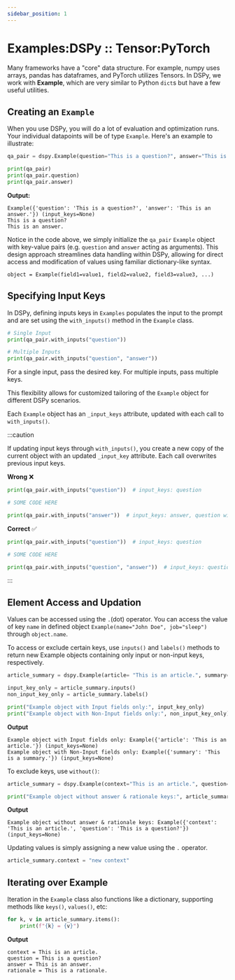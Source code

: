 ```yaml
---
sidebar_position: 1
---
```


# Examples:DSPy :: Tensor:PyTorch

Many frameworks have a "core" data structure. For example, numpy uses arrays, pandas has dataframes, and PyTorch utilizes Tensors. In DSPy, we work with **Example**, which are very similar to Python `dict`s but have a few useful utilities.

## Creating an `Example`

When you use DSPy, you will do a lot of evaluation and optimization runs. Your individual datapoints will be of type `Example`. Here's an example to illustrate:

```python
qa_pair = dspy.Example(question="This is a question?", answer="This is an answer.")

print(qa_pair)
print(qa_pair.question)
print(qa_pair.answer)
```
**Output:**
```text
Example({'question': 'This is a question?', 'answer': 'This is an answer.'}) (input_keys=None)
This is a question?
This is an answer.
```
Notice in the code above, we simply initialize the `qa_pair` `Example` object with key-value pairs (e.g. `question` and `answer` acting as arguments). This design approach streamlines data handling within DSPy, allowing for direct access and modification of values using familiar dictionary-like syntax.

```text
object = Example(field1=value1, field2=value2, field3=value3, ...)
```

## Specifying Input Keys

In DSPy, defining inputs keys in `Examples` populates the input to the prompt and are set using the `with_inputs()` method in the `Example` class.

```python
# Single Input
print(qa_pair.with_inputs("question"))

# Multiple Inputs
print(qa_pair.with_inputs("question", "answer"))
```

For a single input, pass the desired key. For multiple inputs, pass multiple keys.

This flexibility allows for customized tailoring of the `Example` object for different DSPy scenarios.

Each `Example` object has an `_input_keys` attribute, updated with each call to `with_inputs()`.

:::caution

If updating input keys through `with_inputs()`, you create a new copy of the current object with an updated `_input_key` attribute. Each call overwrites previous input keys.

**Wrong** ❌
```python
print(qa_pair.with_inputs("question"))  # input_keys: question

# SOME CODE HERE

print(qa_pair.with_inputs("answer"))  # input_keys: answer, question will not be an input_key in this as this'll return a new Example object
```

**Correct** ✅
```python
print(qa_pair.with_inputs("question"))  # input_keys: question

# SOME CODE HERE

print(qa_pair.with_inputs("question", "answer"))  # input_keys: question, answer
```
:::

## Element Access and Updation

Values can be accessed using the `.`(dot) operator. You can access the value of key `name` in defined object `Example(name="John Doe", job="sleep")` through `object.name`. 

To access or exclude certain keys, use `inputs()` and `labels()` methods to return new Example objects containing only input or non-input keys, respectively.

```python
article_summary = dspy.Example(article= "This is an article.", summary= "This is a summary.").with_inputs("article")

input_key_only = article_summary.inputs()
non_input_key_only = article_summary.labels()

print("Example object with Input fields only:", input_key_only)
print("Example object with Non-Input fields only:", non_input_key_only))
```

**Output**
```
Example object with Input fields only: Example({'article': 'This is an article.'}) (input_keys=None)
Example object with Non-Input fields only: Example({'summary': 'This is a summary.'}) (input_keys=None)
```

To exclude keys, use `without()`:

```python
article_summary = dspy.Example(context="This is an article.", question="This is a question?", answer="This is an answer.", rationale= "This is a rationale.").with_inputs("context", "question")

print("Example object without answer & rationale keys:", article_summary.without("answer", "rationale"))
```

**Output**
```
Example object without answer & rationale keys: Example({'context': 'This is an article.', 'question': 'This is a question?'}) (input_keys=None)
```

Updating values is simply assigning a new value using the `.` operator.

```python
article_summary.context = "new context"
```

## Iterating over Example

Iteration in the `Example` class also functions like a dictionary, supporting methods like `keys()`, `values()`, etc: 

```python
for k, v in article_summary.items():
    print(f"{k} = {v}")
```

**Output**

```text
context = This is an article.
question = This is a question?
answer = This is an answer.
rationale = This is a rationale.
```
